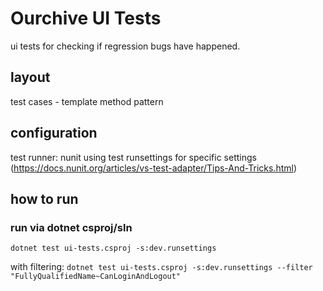 # Ourchive UI Tests

ui tests for checking if regression bugs have happened. 

## layout

test cases - template method pattern

## configuration 

test runner: nunit
using test runsettings for specific settings (https://docs.nunit.org/articles/vs-test-adapter/Tips-And-Tricks.html)


## how to run

### run via dotnet csproj/sln
`dotnet test ui-tests.csproj -s:dev.runsettings`

with filtering:
`dotnet test ui-tests.csproj -s:dev.runsettings --filter "FullyQualifiedName~CanLoginAndLogout"
`

